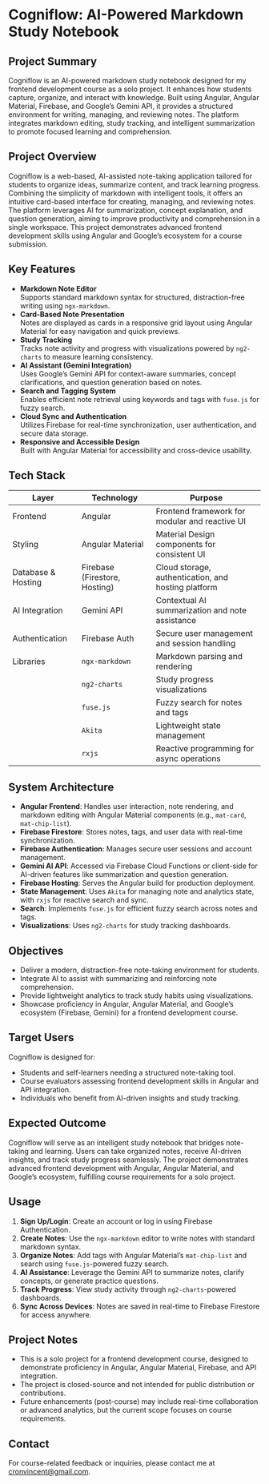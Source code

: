 # Cogniflow: AI-Powered Markdown Study Notebook

## Project Summary
Cogniflow is an AI-powered markdown study notebook designed for my frontend development course as a solo project. It enhances how students capture, organize, and interact with knowledge. Built using Angular, Angular Material, Firebase, and Google’s Gemini API, it provides a structured environment for writing, managing, and reviewing notes. The platform integrates markdown editing, study tracking, and intelligent summarization to promote focused learning and comprehension.

## Project Overview
Cogniflow is a web-based, AI-assisted note-taking application tailored for students to organize ideas, summarize content, and track learning progress. Combining the simplicity of markdown with intelligent tools, it offers an intuitive card-based interface for creating, managing, and reviewing notes. The platform leverages AI for summarization, concept explanation, and question generation, aiming to improve productivity and comprehension in a single workspace. This project demonstrates advanced frontend development skills using Angular and Google’s ecosystem for a course submission.

## Key Features
- **Markdown Note Editor**  
  Supports standard markdown syntax for structured, distraction-free writing using `ngx-markdown`.
- **Card-Based Note Presentation**  
  Notes are displayed as cards in a responsive grid layout using Angular Material for easy navigation and quick previews.
- **Study Tracking**  
  Tracks note activity and progress with visualizations powered by `ng2-charts` to measure learning consistency.
- **AI Assistant (Gemini Integration)**  
  Uses Google’s Gemini API for context-aware summaries, concept clarifications, and question generation based on notes.
- **Search and Tagging System**  
  Enables efficient note retrieval using keywords and tags with `fuse.js` for fuzzy search.
- **Cloud Sync and Authentication**  
  Utilizes Firebase for real-time synchronization, user authentication, and secure data storage.
- **Responsive and Accessible Design**  
  Built with Angular Material for accessibility and cross-device usability.

## Tech Stack
| Layer           | Technology            | Purpose                                              |
|-----------------|-----------------------|------------------------------------------------------|
| Frontend        | Angular               | Frontend framework for modular and reactive UI       |
| Styling         | Angular Material      | Material Design components for consistent UI         |
| Database & Hosting | Firebase (Firestore, Hosting) | Cloud storage, authentication, and hosting platform |
| AI Integration  | Gemini API            | Contextual AI summarization and note assistance      |
| Authentication  | Firebase Auth         | Secure user management and session handling          |
| Libraries       | `ngx-markdown`        | Markdown parsing and rendering                      |
|                 | `ng2-charts`          | Study progress visualizations                        |
|                 | `fuse.js`             | Fuzzy search for notes and tags                     |
|                 | `Akita`               | Lightweight state management                         |
|                 | `rxjs`                | Reactive programming for async operations            |

## System Architecture
- **Angular Frontend**: Handles user interaction, note rendering, and markdown editing with Angular Material components (e.g., `mat-card`, `mat-chip-list`).
- **Firebase Firestore**: Stores notes, tags, and user data with real-time synchronization.
- **Firebase Authentication**: Manages secure user sessions and account management.
- **Gemini AI API**: Accessed via Firebase Cloud Functions or client-side for AI-driven features like summarization and question generation.
- **Firebase Hosting**: Serves the Angular build for production deployment.
- **State Management**: Uses `Akita` for managing note and analytics state, with `rxjs` for reactive search and sync.
- **Search**: Implements `fuse.js` for efficient fuzzy search across notes and tags.
- **Visualizations**: Uses `ng2-charts` for study tracking dashboards.

## Objectives
- Deliver a modern, distraction-free note-taking environment for students.
- Integrate AI to assist with summarizing and reinforcing note comprehension.
- Provide lightweight analytics to track study habits using visualizations.
- Showcase proficiency in Angular, Angular Material, and Google’s ecosystem (Firebase, Gemini) for a frontend development course.

## Target Users
Cogniflow is designed for:
- Students and self-learners needing a structured note-taking tool.
- Course evaluators assessing frontend development skills in Angular and API integration.
- Individuals who benefit from AI-driven insights and study tracking.

## Expected Outcome
Cogniflow will serve as an intelligent study notebook that bridges note-taking and learning. Users can take organized notes, receive AI-driven insights, and track study progress seamlessly. The project demonstrates advanced frontend development with Angular, Angular Material, and Google’s ecosystem, fulfilling course requirements for a solo project.

## Usage
1. **Sign Up/Login**: Create an account or log in using Firebase Authentication.
2. **Create Notes**: Use the `ngx-markdown` editor to write notes with standard markdown syntax.
3. **Organize Notes**: Add tags with Angular Material’s `mat-chip-list` and search using `fuse.js`-powered fuzzy search.
4. **AI Assistance**: Leverage the Gemini API to summarize notes, clarify concepts, or generate practice questions.
5. **Track Progress**: View study activity through `ng2-charts`-powered dashboards.
6. **Sync Across Devices**: Notes are saved in real-time to Firebase Firestore for access anywhere.

## Project Notes
- This is a solo project for a frontend development course, designed to demonstrate proficiency in Angular, Angular Material, Firebase, and API integration.
- The project is closed-source and not intended for public distribution or contributions.
- Future enhancements (post-course) may include real-time collaboration or advanced analytics, but the current scope focuses on course requirements.

## Contact
For course-related feedback or inquiries, please contact me at [cronvincent@gmail.com](mailto:cronvincent@gmail.com).
